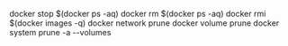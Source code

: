 docker stop $(docker ps -aq)
docker rm $(docker ps -aq)
docker rmi $(docker images -q)
docker network prune
docker volume prune
docker system prune -a --volumes
